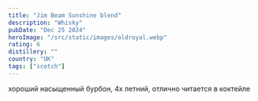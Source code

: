 ```yaml
---
title: "Jim Beam Sunshine blend"
description: "Whisky"
pubDate: "Dec 25 2024"
heroImage: "/src/static/images/oldroyal.webp"
rating: 6
distillery: ""
country: "UK"
tags: ["scotch"]
---
```


хороший насыщенный бурбон, 4х летний, отлично читается в коктейле
